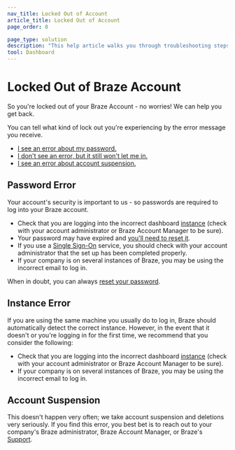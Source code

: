 ```yaml
---
nav_title: Locked Out of Account
article_title: Locked Out of Account
page_order: 0

page_type: solution
description: "This help article walks you through troubleshooting steps if you've been locked out of your Braze account."
tool: Dashboard
---
```


# Locked Out of Braze Account	

So you're locked out of your Braze Account - no worries! We can help you get back.	

You can tell what kind of lock out you're experiencing by the error message you receive.	

- [I see an error about my password.](#password-error)	
- [I don't see an error, but it still won't let me in.](#instance-error)	
- [I see an error about account suspension.](#account-suspension)	

## Password Error	
Your account's security is important to us - so passwords are required to log into your Braze account.	

- Check that you are logging into the incorrect dashboard [instance][1] (check with your account administrator or Braze Account Manager to be sure).	
- Your password may have expired and [you'll need to reset it][2].	
- If you use a [Single Sign-On][3] service, you should check with your account administrator that the set up has been completed properly.	
- If your company is on several instances of Braze, you may be using the incorrect email to log in.  	

When in doubt, you can always [reset your password][2].	

## Instance Error	

If you are using the same machine you usually do to log in, Braze should automatically detect the correct instance. However, in the event that it doesn't or you're logging in for the first time, we recommend that you consider the following:	

- Check that you are logging into the incorrect dashboard [instance][1] (check with your account administrator or Braze Account Manager to be sure).	
- If your company is on several instances of Braze, you may be using the incorrect email to log in.	


## Account Suspension	

This doesn't happen very often; we take account suspension and deletions very seriously. If you find this error, you best bet is to reach out to your company's Braze administrator, Braze Account Manager, or Braze's [Support][support].	

[support]: {{site.baseurl}}/support_contact/	
[1]: {{site.baseurl}}/user_guide/administrative/access_braze/braze_instances/#braze-instances	
[2]: {{site.baseurl}}/user_guide/administrative/logging_in_and_security/resetting_your_password/	
[3]: {{site.baseurl}}/user_guide/administrative/logging_in_and_security/single_sign_on/	
